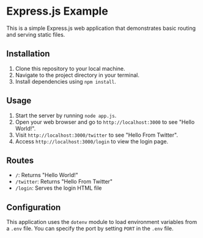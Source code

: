 # Express.js Example

This is a simple Express.js web application that demonstrates basic routing and serving static files.

## Installation

1. Clone this repository to your local machine.
2. Navigate to the project directory in your terminal.
3. Install dependencies using `npm install`.

## Usage

1. Start the server by running `node app.js`.
2. Open your web browser and go to `http://localhost:3000` to see "Hello World!".
3. Visit `http://localhost:3000/twitter` to see "Hello From Twitter".
4. Access `http://localhost:3000/login` to view the login page.

## Routes

- `/`: Returns "Hello World!"
- `/twitter`: Returns "Hello From Twitter"
- `/login`: Serves the login HTML file

## Configuration

This application uses the `dotenv` module to load environment variables from a `.env` file. You can specify the port by setting `PORT` in the `.env` file.

